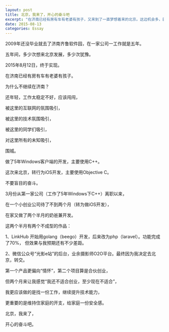 ```yaml
---
layout: post
title: 北京，我来了，开心的奋斗吧
excerpt: "在济南已经有房有车有老婆有孩子，又来到了一直梦想着来的北京。这边机会多，就这样。济南机会少吗？概率上说，少。不要盲目的努力。"
date: 2015-08-13
categories: Essay
---
```


2009年还没毕业就去了济南齐鲁软件园，在一家公司一工作就是五年。

五年间，多少次想来北京发展，多少次犹豫。

2015年8月12日，终于实现。

在济南已经有房有车有老婆有孩子。

为什么不继续在济南？

还年轻，工作太稳定不好，应该闯闯，

被这里的互联网的氛围吸引，

被这里的技术氛围吸引，

被这里的同学们吸引，

对这里所有的未知吸引，

围城。

做了5年Windows客户端的开发，主要使用C++。

这次来北京，转行为iOS开发，主要使用Objective C。

不要盲目的奋斗。

3月份从第一家公司（工作了5年Windows下C++）离职以来，

在一个小创业公司待了不到两个月（转为做iOS开发），

在家又做了两个半月的奶爸兼开发。

这两个半月有两个不成型的作品：

1、LinkHub 开始用golang（beego）开发，后来改为php（laravel）。功能完成了70%，
但效果与我预期还有不少差距。

2、微信公众号“光影e站”的后台，业余摄影师O2O平台。最终因为我决定去北京，转交。

第一个产品更偏向“情怀”，第二个项目算是合伙创业，

但两个月来让我感觉“我还不适合创业，至少现在不适合”，

我更应该做的是找一份工作，继续提升技术能力，

更重要的是维持住家庭的开支，给家庭一份安全感。

北京，我来了，

开心的奋斗吧。


